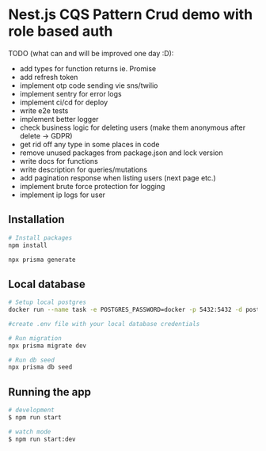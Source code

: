 # Nest.js CQS Pattern Crud demo with role based auth

TODO (what can and will be improved one day :D): 
- add types for function returns ie. Promise<T>
- add refresh token
- implement otp code sending vie sns/twilio
- implement sentry for error logs
- implement ci/cd for deploy
- write e2e tests
- implement better logger
- check business logic for deleting users (make them anonymous after delete  -> GDPR)
- get rid off any type in some places in code
- remove unused packages from package.json and lock version
- write docs for functions
- write description for queries/mutations
- add pagination response when listing users (next page etc.)
- implement brute force protection for logging
- implement ip logs for user

## Installation

```bash
# Install packages
npm install

npx prisma generate
```

## Local database

```bash
# Setup local postgres
docker run --name task -e POSTGRES_PASSWORD=docker -p 5432:5432 -d postgres:11.16

#create .env file with your local database credentials

# Run migration
npx prisma migrate dev

# Run db seed
npx prisma db seed
```

## Running the app

```bash
# development
$ npm run start

# watch mode
$ npm run start:dev

```
